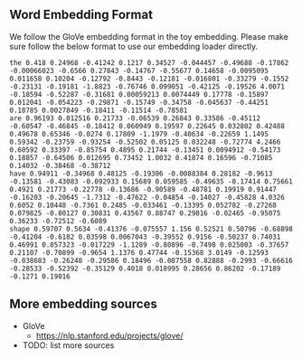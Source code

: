 ## Word Embedding Format

We follow the GloVe embedding format in the toy embedding. Please make sure follow the below format to use our embedding loader directly.

    the 0.418 0.24968 -0.41242 0.1217 0.34527 -0.044457 -0.49688 -0.17862 -0.00066023 -0.6566 0.27843 -0.14767 -0.55677 0.14658 -0.0095095 0.011658 0.10204 -0.12792 -0.8443 -0.12181 -0.016801 -0.33279 -0.1552 -0.23131 -0.19181 -1.8823 -0.76746 0.099051 -0.42125 -0.19526 4.0071 -0.18594 -0.52287 -0.31681 0.00059213 0.0074449 0.17778 -0.15897 0.012041 -0.054223 -0.29871 -0.15749 -0.34758 -0.045637 -0.44251 0.18785 0.0027849 -0.18411 -0.11514 -0.78581
    are 0.96193 0.012516 0.21733 -0.06539 0.26843 0.33586 -0.45112 -0.60547 -0.46845 -0.18412 0.060949 0.19597 0.22645 0.032802 0.42488 0.49678 0.65346 -0.0274 0.17809 -1.1979 -0.40634 -0.22659 1.1495 0.59342 -0.23759 -0.93254 -0.52502 0.05125 0.032248 -0.72774 4.2466 0.60592 0.33397 -0.85754 0.4895 0.21744 -0.13451 0.0094912 -0.54173 0.18857 -0.64506 0.012695 0.73452 1.0032 0.41874 0.16596 -0.71085 0.14032 -0.38468 -0.38712
    have 0.94911 -0.34968 0.48125 -0.19306 -0.0088384 0.28182 -0.9613 -0.13581 -0.43083 -0.092933 0.15689 0.059585 -0.49635 -0.17414 0.75661 0.4921 0.21773 -0.22778 -0.13686 -0.90589 -0.48781 0.19919 0.91447 -0.16203 -0.20645 -1.7312 -0.47622 -0.04854 -0.14027 -0.45828 4.0326 0.6052 0.10448 -0.7361 0.2485 -0.033461 -0.13395 0.052782 -0.27268 0.079825 -0.80127 0.30831 0.43567 0.88747 0.29816 -0.02465 -0.95075 0.36233 -0.72512 -0.6089
    shape 0.59707 0.5634 -0.41376 -0.075557 1.156 0.52521 0.50796 -0.68898 -0.41204 -0.6182 0.03598 0.0067043 -0.39552 0.9156 -0.50237 0.74031 0.46991 0.057323 -0.017229 -1.1289 -0.80896 -0.7498 0.025003 -0.37657 0.21107 -0.70899 -0.9654 1.1376 0.47744 -0.15368 3.0149 -0.12593 -0.038683 -0.26248 -0.29586 0.18496 -0.087558 0.82888 -0.2993 -0.66616 -0.28533 -0.52392 -0.35129 0.4018 0.018995 0.28656 0.86202 -0.17189 -0.1271 0.19016

## More embedding sources
- GloVe
    - https://nlp.stanford.edu/projects/glove/
- TODO: list more sources